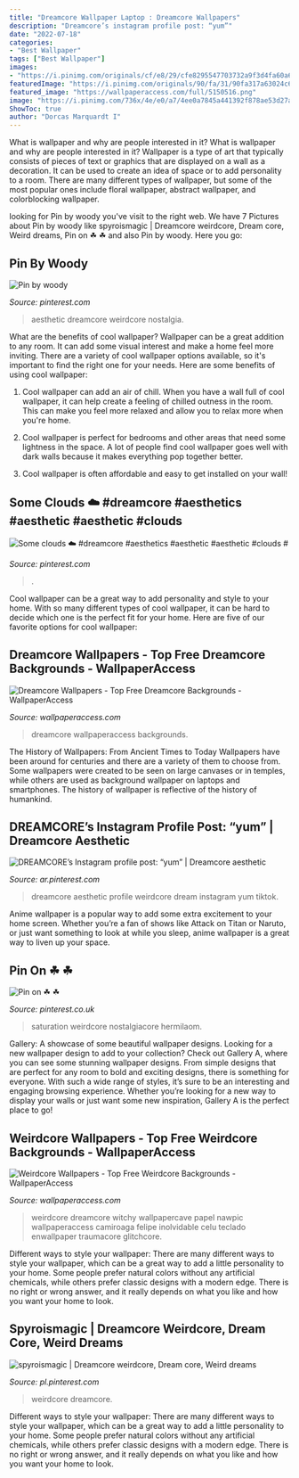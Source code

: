 ```yaml
---
title: "Dreamcore Wallpaper Laptop : Dreamcore Wallpapers"
description: "Dreamcore’s instagram profile post: “yum”"
date: "2022-07-18"
categories:
- "Best Wallpaper"
tags: ["Best Wallpaper"]
images:
- "https://i.pinimg.com/originals/cf/e8/29/cfe8295547703732a9f3d4fa60a63fb0.jpg"
featuredImage: "https://i.pinimg.com/originals/90/fa/31/90fa317a63024c689a61d6c65995b824.png"
featured_image: "https://wallpaperaccess.com/full/5150516.png"
image: "https://i.pinimg.com/736x/4e/e0/a7/4ee0a7845a441392f878ae53d27ae9ca.jpg"
ShowToc: true
author: "Dorcas Marquardt I"
---
```



What is wallpaper and why are people interested in it?
What is wallpaper and why are people interested in it?
Wallpaper is a type of art that typically consists of pieces of text or graphics that are displayed on a wall as a decoration. It can be used to create an idea of space or to add personality to a room. There are many different types of wallpaper, but some of the most popular ones include floral wallpaper, abstract wallpaper, and colorblocking wallpaper.

	

		
looking for Pin by woody you've visit to the right web. We have 7 Pictures about Pin by woody like spyroismagic | Dreamcore weirdcore, Dream core, Weird dreams, Pin on ☘︎︎ ☘︎︎ and also Pin by woody. Here you go:
		
    
## Pin By Woody

<img loading=lazy src="https://i.pinimg.com/originals/cf/e8/29/cfe8295547703732a9f3d4fa60a63fb0.jpg" onerror="this.onerror=null;this.src='https://tse2.mm.bing.net/th?id=OIP.oyC22QQbaDrNWW6AszOPfQHaFc&amp;pid=15.1';" alt="Pin by woody">

_Source: pinterest.com_

>aesthetic dreamcore weirdcore nostalgia. 

	

What are the benefits of cool wallpaper?
Wallpaper can be a great addition to any room. It can add some visual interest and make a home feel more inviting. There are a variety of cool wallpaper options available, so it's important to find the right one for your needs. Here are some benefits of using cool wallpaper: 
1. Cool wallpaper can add an air of chill. When you have a wall full of cool wallpaper, it can help create a feeling of chilled outness in the room. This can make you feel more relaxed and allow you to relax more when you're home. 

2. Cool wallpaper is perfect for bedrooms and other areas that need some lightness in the space. A lot of people find cool wallpaper goes well with dark walls because it makes everything pop together better. 

3. Cool wallpaper is often affordable and easy to get installed on your wall!

    
## Some Clouds ☁️ #dreamcore #aesthetics #aesthetic #aesthetic #clouds #

<img loading=lazy src="https://i.pinimg.com/736x/09/37/9b/09379b4641f5f846378f71cc3cea0553.jpg" onerror="this.onerror=null;this.src='https://tse4.mm.bing.net/th?id=OIP.pzf0qJ2u0HQtxZVC8x3GTQHaHa&amp;pid=15.1';" alt="Some clouds ☁️ #dreamcore #aesthetics #aesthetic #aesthetic #clouds #">

_Source: pinterest.com_

>. 

	

Cool wallpaper can be a great way to add personality and style to your home. With so many different types of cool wallpaper, it can be hard to decide which one is the perfect fit for your home. Here are five of our favorite options for cool wallpaper: 

    
## Dreamcore Wallpapers - Top Free Dreamcore Backgrounds - WallpaperAccess

<img loading=lazy src="https://wallpaperaccess.com/full/6303693.jpg" onerror="this.onerror=null;this.src='https://tse3.mm.bing.net/th?id=OIP.-XYY7LG1rrSiGDadvQwooQHaEK&amp;pid=15.1';" alt="Dreamcore Wallpapers - Top Free Dreamcore Backgrounds - WallpaperAccess">

_Source: wallpaperaccess.com_

>dreamcore wallpaperaccess backgrounds. 

	

The History of Wallpapers: From Ancient Times to Today
Wallpapers have been around for centuries and there are a variety of them to choose from. Some wallpapers were created to be seen on large canvases or in temples, while others are used as background wallpaper on laptops and smartphones. The history of wallpaper is reflective of the history of humankind.

    
## DREAMCORE’s Instagram Profile Post: “yum” | Dreamcore Aesthetic

<img loading=lazy src="https://i.pinimg.com/736x/4e/e0/a7/4ee0a7845a441392f878ae53d27ae9ca.jpg" onerror="this.onerror=null;this.src='https://tse1.mm.bing.net/th?id=OIP.dNRw_gVgFCwzy5q0TLBwagHaFZ&amp;pid=15.1';" alt="DREAMCORE’s Instagram profile post: “yum” | Dreamcore aesthetic">

_Source: ar.pinterest.com_

>dreamcore aesthetic profile weirdcore dream instagram yum tiktok. 

	

Anime wallpaper is a popular way to add some extra excitement to your home screen. Whether you’re a fan of shows like Attack on Titan or Naruto, or just want something to look at while you sleep, anime wallpaper is a great way to liven up your space.

    
## Pin On ☘︎︎ ☘︎︎

<img loading=lazy src="https://i.pinimg.com/originals/0d/14/c3/0d14c3d762fbc055e669d51f209ce3e1.jpg" onerror="this.onerror=null;this.src='https://tse4.mm.bing.net/th?id=OIP.dYDRDw8TZkO07ax3cTKkuAHaFC&amp;pid=15.1';" alt="Pin on ☘︎︎ ☘︎︎">

_Source: pinterest.co.uk_

>saturation weirdcore nostalgiacore hermilaom. 

	

Gallery: A showcase of some beautiful wallpaper designs.
Looking for a new wallpaper design to add to your collection? Check out Gallery A, where you can see some stunning wallpaper designs. From simple designs that are perfect for any room to bold and exciting designs, there is something for everyone. With such a wide range of styles, it’s sure to be an interesting and engaging browsing experience. Whether you’re looking for a new way to display your walls or just want some new inspiration, Gallery A is the perfect place to go!





	
	
    
## Weirdcore Wallpapers - Top Free Weirdcore Backgrounds - WallpaperAccess

<img loading=lazy src="https://wallpaperaccess.com/full/5150516.png" onerror="this.onerror=null;this.src='https://tse4.mm.bing.net/th?id=OIP.gTuJmtNVmePI6C9pSQPVYQHaNL&amp;pid=15.1';" alt="Weirdcore Wallpapers - Top Free Weirdcore Backgrounds - WallpaperAccess">

_Source: wallpaperaccess.com_

>weirdcore dreamcore witchy wallpapercave papel nawpic wallpaperaccess camiroaga felipe inolvidable celu teclado enwallpaper traumacore glitchcore. 

	

Different ways to style your wallpaper:
There are many different ways to style your wallpaper, which can be a great way to add a little personality to your home. Some people prefer natural colors without any artificial chemicals, while others prefer classic designs with a modern edge. There is no right or wrong answer, and it really depends on what you like and how you want your home to look.

    
## Spyroismagic | Dreamcore Weirdcore, Dream Core, Weird Dreams

<img loading=lazy src="https://i.pinimg.com/originals/90/fa/31/90fa317a63024c689a61d6c65995b824.png" onerror="this.onerror=null;this.src='https://tse3.mm.bing.net/th?id=OIP.BbN2ONoO6W_zqOOGknZGOAHaEK&amp;pid=15.1';" alt="spyroismagic | Dreamcore weirdcore, Dream core, Weird dreams">

_Source: pl.pinterest.com_

>weirdcore dreamcore. 

	

Different ways to style your wallpaper:
There are many different ways to style your wallpaper, which can be a great way to add a little personality to your home. Some people prefer natural colors without any artificial chemicals, while others prefer classic designs with a modern edge. There is no right or wrong answer, and it really depends on what you like and how you want your home to look.

